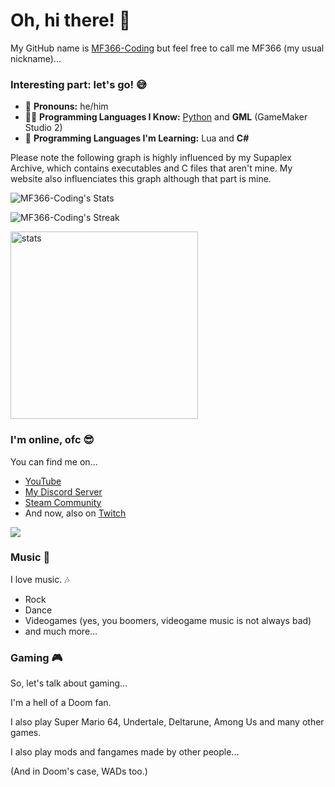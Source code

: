 # Oh, hi there! 👋
My GitHub name is [MF366-Coding](https://mf366-coding.github.io) but feel free to call me MF366 (my usual nickname)...

### Interesting part: let's go! 😅
* 👨 __Pronouns:__ he/him
* 👨‍💻 __Programming Languages I Know:__ [Python](https://python.org) and **GML** (GameMaker Studio 2)
* 🤔 __Programming Languages I'm Learning:__ Lua and **C#**

Please note the following graph is highly influenced by my Supaplex Archive, which contains executables and C files that aren't mine. My website also influenciates this graph although that part is mine.

![MF366-Coding's Stats](https://github-readme-stats.vercel.app/api?username=MF366-Coding&theme=tokyonight&show_icons=true&hide_border=false&count_private=false)

![MF366-Coding's Streak](https://github-readme-streak-stats.herokuapp.com/?user=MF366-Coding&theme=tokyonight&hide_border=false)

<img alt="stats" height="300em" src="https://github-readme-stats.vercel.app/api/top-langs/?username=MF366-Coding&layout=compact&langs_count=10&theme=tokyonight">
  
### I'm online, ofc 😎
You can find me on...
* [YouTube](https://youtube.com/@mf_366)
* [My Discord Server](https://discord.gg/pTfkr24p8M)
* [Steam Community](https://steamcommunity.com/profiles/76561199465872463)
* And now, also on [Twitch](https://twitch.tv/real_mf366)

<a href="https://www.buymeacoffee.com/mf366"><img src="https://img.buymeacoffee.com/button-api/?text=Buy me a book&emoji=📖&slug=mf366&button_colour=FFDD00&font_colour=000000&font_family=Lato&outline_colour=000000&coffee_colour=ffffff" /></a>

### Music 🎵
I love music. 🎶

* Rock
* Dance
* Videogames (yes, you boomers, videogame music is not always bad)
* and much more...

### Gaming 🎮
So, let's talk about gaming...

I'm a hell of a Doom fan. 

I also play Super Mario 64, Undertale, Deltarune, Among Us and many other games. 

I also play mods and fangames made by other people...

(And in Doom's case, WADs too.)
  
<!--
**MF366-Coding/MF366-Coding** is a ✨ _special_ ✨ repository because its `README.md` (this file) appears on your GitHub profile.

Here are some ideas to get you started:

- 🔭 I’m currently working on ...
- 🌱 I’m currently learning ...
- 👯 I’m looking to collaborate on ...
- 🤔 I’m looking for help with ...
- 💬 Ask me about ...
- 📫 How to reach me: ...
- 😄 Pronouns: ...
- ⚡ Fun fact: ...
-->
